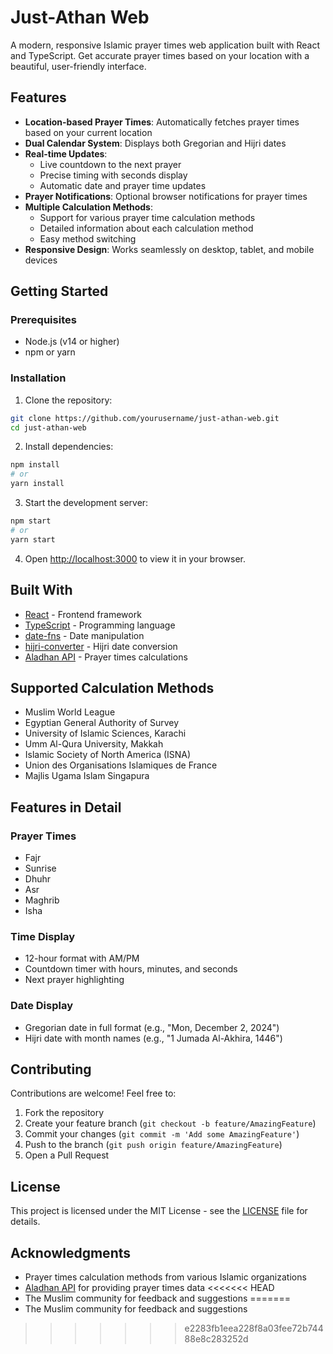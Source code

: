 # Just-Athan Web 

A modern, responsive Islamic prayer times web application built with React and TypeScript. Get accurate prayer times based on your location with a beautiful, user-friendly interface.

## Features

- **Location-based Prayer Times**: Automatically fetches prayer times based on your current location
- **Dual Calendar System**: Displays both Gregorian and Hijri dates
- **Real-time Updates**: 
  - Live countdown to the next prayer
  - Precise timing with seconds display
  - Automatic date and prayer time updates
- **Prayer Notifications**: Optional browser notifications for prayer times
- **Multiple Calculation Methods**: 
  - Support for various prayer time calculation methods
  - Detailed information about each calculation method
  - Easy method switching
- **Responsive Design**: Works seamlessly on desktop, tablet, and mobile devices

## Getting Started

### Prerequisites

- Node.js (v14 or higher)
- npm or yarn

### Installation

1. Clone the repository:
```bash
git clone https://github.com/yourusername/just-athan-web.git
cd just-athan-web
```

2. Install dependencies:
```bash
npm install
# or
yarn install
```

3. Start the development server:
```bash
npm start
# or
yarn start
```

4. Open [http://localhost:3000](http://localhost:3000) to view it in your browser.

## Built With

- [React](https://reactjs.org/) - Frontend framework
- [TypeScript](https://www.typescriptlang.org/) - Programming language
- [date-fns](https://date-fns.org/) - Date manipulation
- [hijri-converter](https://github.com/arabsight/hijri-converter) - Hijri date conversion
- [Aladhan API](https://aladhan.com/prayer-times-api) - Prayer times calculations

## Supported Calculation Methods

- Muslim World League
- Egyptian General Authority of Survey
- University of Islamic Sciences, Karachi
- Umm Al-Qura University, Makkah
- Islamic Society of North America (ISNA)
- Union des Organisations Islamiques de France
- Majlis Ugama Islam Singapura

## Features in Detail

### Prayer Times
- Fajr
- Sunrise
- Dhuhr
- Asr
- Maghrib
- Isha

### Time Display
- 12-hour format with AM/PM
- Countdown timer with hours, minutes, and seconds
- Next prayer highlighting

### Date Display
- Gregorian date in full format (e.g., "Mon, December 2, 2024")
- Hijri date with month names (e.g., "1 Jumada Al-Akhira, 1446")

## Contributing

Contributions are welcome! Feel free to:

1. Fork the repository
2. Create your feature branch (`git checkout -b feature/AmazingFeature`)
3. Commit your changes (`git commit -m 'Add some AmazingFeature'`)
4. Push to the branch (`git push origin feature/AmazingFeature`)
5. Open a Pull Request

## License

This project is licensed under the MIT License - see the [LICENSE](LICENSE) file for details.

## Acknowledgments

- Prayer times calculation methods from various Islamic organizations
- [Aladhan API](https://aladhan.com/prayer-times-api) for providing prayer times data
<<<<<<< HEAD
- The Muslim community for feedback and suggestions
=======
- The Muslim community for feedback and suggestions
>>>>>>> e2283fb1eea228f8a03fee72b74488e8c283252d
